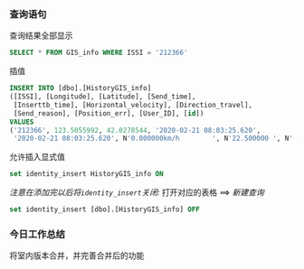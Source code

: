 ### 查询语句



查询结果全部显示

```sql
SELECT * FROM GIS_info WHERE ISSI = '212366'
```

插值

```sql
INSERT INTO [dbo].[HistoryGIS_info]
([ISSI], [Longitude], [Latitude], [Send_time], 
 [Inserttb_time], [Horizontal_velocity], [Direction_travel], 
 [Send_reason], [Position_err], [User_ID], [id]) 
VALUES 
('212366', 123.5055992, 42.0278544, '2020-02-21 08:03:25.620', 
 '2020-02-21 08:03:25.620', N'0.000000km/h        ', N'22.500000 ', N'(-1)Unknow_Reason', N'<20m                          ', '6837', 5);
```

允许插入显式值

```sql
set identity_insert HistoryGIS_info ON
```
*注意在添加完以后将`identity_insert`关闭:*
打开对应的表格 ==> *新建查询*

```sql
set identity_insert [dbo].[HistoryGIS_info] OFF
```

### 今日工作总结

将室内版本合并，并完善合并后的功能
